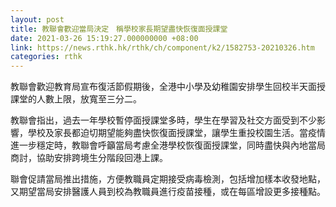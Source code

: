 ```yaml
---
layout: post
title: 教聯會歡迎當局決定　稱學校家長期望盡快恢復面授課堂
date: 2021-03-26 15:19:27.000000000 +08:00
link: https://news.rthk.hk/rthk/ch/component/k2/1582753-20210326.htm
categories: rthk
---
```


教聯會歡迎教育局宣布復活節假期後，全港中小學及幼稚園安排學生回校半天面授課堂的人數上限，放寬至三分二。

教聯會指出，過去一年學校暫停面授課堂多時，學生在學習及社交方面受到不少影響，學校及家長都迫切期望能夠盡快恢復面授課堂，讓學生重投校園生活。當疫情進一步穩定時，教聯會呼籲當局考慮全港學校恢復面授課堂，同時盡快與內地當局商討，協助安排跨境生分階段回港上課。

聯會促請當局推出措施，方便教職員定期接受病毒檢測，包括增加樣本收發地點，又期望當局安排醫護人員到校為教職員進行疫苗接種，或在每區增設更多接種點。
